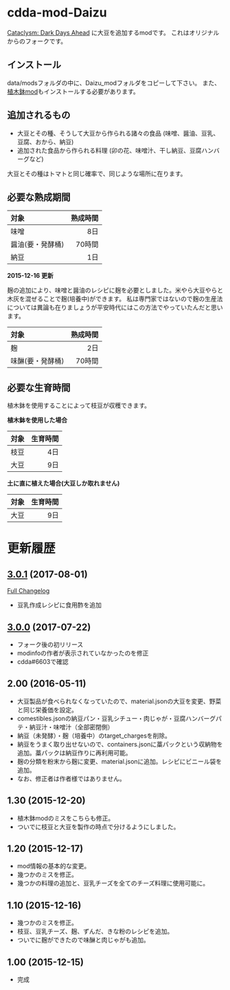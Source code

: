# cdda-mod-Daizu
[Cataclysm: Dark Days Ahead](http://www.cataclysmdda.com/) に大豆を追加するmodです。
これはオリジナルからのフォークです。

## インストール
data/modsフォルダの中に、Daizu_modフォルダをコピーして下さい。
また、[植木鉢mod](https://github.com/hirmiura/cdda-mod-Uekibati)もインストールする必要があります。

## 追加されるもの
- 大豆とその種、そうして大豆から作られる諸々の食品 (味噌、醤油、豆乳、豆腐、おから、納豆)
- 追加された食品から作られる料理 (卯の花、味噌汁、干し納豆、豆腐ハンバーグなど)

大豆とその種はトマトと同じ確率で、同じような場所に在ります。

## 必要な熟成期間

|対象|熟成時間|
|:--|--:|
|味噌|8日|
|醤油(要・発酵桶)|70時間|
|納豆|1日|


**2015-12-16 更新**

麹の追加により、味噌と醤油のレシピに麹を必要としました。米やら大豆やらと木灰を混ぜることで麹(培養中)ができます。
私は専門家ではないので麹の生産法については異論も在りましょうが平安時代にはこの方法でやっていたんだと思います。

|対象|熟成時間|
|:--|--:|
|麹|2日|
|味醂(要・発酵桶)|70時間|

## 必要な生育時間

植木鉢を使用することによって枝豆が収穫できます。

**植木鉢を使用した場合**

|対象|生育時間|
|:--|--:|
|枝豆|4日|
|大豆|9日|

**土に直に植えた場合(大豆しか取れません)**

|対象|生育時間|
|:--|--:|
|大豆|9日|


# 更新履歴

## [3.0.1](https://github.com/hirmiura/cdda-mod-Daizu/tree/3.0.1) (2017-08-01)
[Full Changelog](https://github.com/hirmiura/cdda-mod-Daizu/compare/3.0.0...3.0.1)

- 豆乳作成レシピに食用酢を追加

## [3.0.0](https://github.com/hirmiura/cdda-mod-Daizu/tree/3.0.0) (2017-07-22)

- フォーク後の初リリース
- modinfoの作者が表示されていなかったのを修正
- cdda#6603で確認

## 2.00 (2016-05-11)

- 大豆製品が食べられなくなっていたので、material.jsonの大豆を変更、野菜と同じ栄養価を設定。
- comestibles.jsonの納豆パン・豆乳シチュー・肉じゃが・豆腐ハンバーグパテ・納豆汁・味噌汁（全部密閉側）
- 納豆（未発酵）・麹（培養中）のtarget_chargesを削除。
- 納豆をうまく取り出せないので、containers.jsonに藁パックという収納物を追加。藁パックは納豆作りに再利用可能。
- 麹の分類を粉末から麹に変更、material.jsonに追加。レシピにビニール袋を追加。
- なお、修正者は作者様ではありません。

## 1.30 (2015-12-20)

- 植木鉢modのミスをこちらも修正。
- ついでに枝豆と大豆を製作の時点で分けるようにしました。

## 1.20 (2015-12-17)

- mod情報の基本的な変更。
- 幾つかのミスを修正。
- 幾つかの料理の追加と、豆乳チーズを全てのチーズ料理に使用可能に。

## 1.10 (2015-12-16)

- 幾つかのミスを修正。
- 枝豆、豆乳チーズ、麹、ずんだ、きな粉のレシピを追加。
- ついでに麹ができたので味醂と肉じゃがも追加。

## 1.00 (2015-12-15)
- 完成

